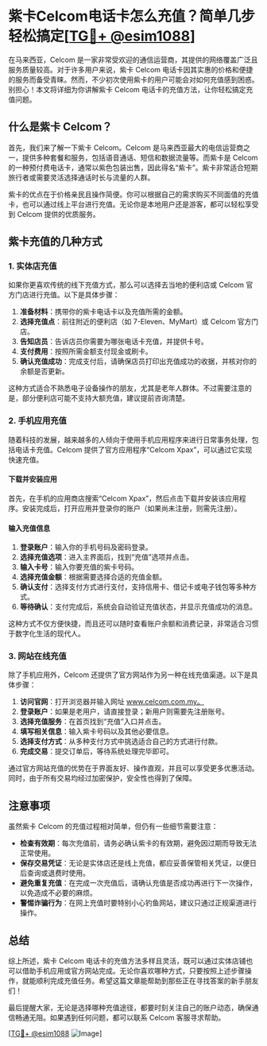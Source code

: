 # 紫卡Celcom电话卡怎么充值？简单几步轻松搞定[[TG💪+ @esim1088](https://t.me/s/esim1088)]

在马来西亚，Celcom 是一家非常受欢迎的通信运营商，其提供的网络覆盖广泛且服务质量较高。对于许多用户来说，紫卡 Celcom 电话卡因其实惠的价格和便捷的服务而备受青睐。然而，不少初次使用紫卡的用户可能会对如何充值感到困惑。别担心！本文将详细为你讲解紫卡 Celcom 电话卡的充值方法，让你轻松搞定充值问题。

## 什么是紫卡 Celcom？

首先，我们来了解一下紫卡 Celcom。Celcom 是马来西亚最大的电信运营商之一，提供多种套餐和服务，包括语音通话、短信和数据流量等。而紫卡是 Celcom 的一种预付费电话卡，通常以紫色包装出售，因此得名“紫卡”。紫卡非常适合短期旅行者或需要灵活选择通话时长与流量的人群。

紫卡的优点在于价格亲民且操作简便。你可以根据自己的需求购买不同面值的充值卡，也可以通过线上平台进行充值。无论你是本地用户还是游客，都可以轻松享受到 Celcom 提供的优质服务。

## 紫卡充值的几种方式

### 1. 实体店充值

如果你更喜欢传统的线下充值方式，那么可以选择去当地的便利店或 Celcom 官方门店进行充值。以下是具体步骤：

1. **准备材料**：携带你的紫卡电话卡以及充值所需的金额。
2. **选择充值点**：前往附近的便利店（如 7-Eleven、MyMart）或 Celcom 官方门店。
3. **告知店员**：告诉店员你需要为哪张电话卡充值，并提供卡号。
4. **支付费用**：按照所需金额支付现金或刷卡。
5. **确认充值成功**：完成支付后，请确保店员打印出充值成功的收据，并核对你的余额是否更新。

这种方式适合不熟悉电子设备操作的朋友，尤其是老年人群体。不过需要注意的是，部分便利店可能不支持大额充值，建议提前咨询清楚。

### 2. 手机应用充值

随着科技的发展，越来越多的人倾向于使用手机应用程序来进行日常事务处理，包括电话卡充值。Celcom 提供了官方应用程序“Celcom Xpax”，可以通过它实现快速充值。

#### 下载并安装应用

首先，在手机的应用商店搜索“Celcom Xpax”，然后点击下载并安装该应用程序。安装完成后，打开应用并登录你的账户（如果尚未注册，则需先注册）。

#### 输入充值信息

1. **登录账户**：输入你的手机号码及密码登录。
2. **选择充值选项**：进入主界面后，找到“充值”选项并点击。
3. **输入卡号**：输入你要充值的紫卡号码。
4. **选择充值金额**：根据需要选择合适的充值金额。
5. **确认支付**：选择支付方式进行支付，支持信用卡、借记卡或电子钱包等多种方式。
6. **等待确认**：支付完成后，系统会自动验证充值状态，并显示充值成功的消息。

这种方式不仅方便快捷，而且还可以随时查看账户余额和消费记录，非常适合习惯于数字化生活的现代人。

### 3. 网站在线充值

除了手机应用外，Celcom 还提供了官方网站作为另一种在线充值渠道。以下是具体步骤：

1. **访问官网**：打开浏览器并输入网址 www.celcom.com.my。
2. **登录账户**：如果是老用户，请直接登录；新用户则需要先注册账号。
3. **选择充值服务**：在首页找到“充值”入口并点击。
4. **填写相关信息**：输入紫卡号码以及其他必要信息。
5. **选择支付方式**：从多种支付方式中挑选适合自己的方式进行付款。
6. **完成交易**：提交订单后，等待系统处理完毕即可。

通过官方网站充值的优势在于界面友好、操作直观，并且可以享受更多优惠活动。同时，由于所有交易均经过加密保护，安全性也得到了保障。

## 注意事项

虽然紫卡 Celcom 的充值过程相对简单，但仍有一些细节需要注意：

- **检查有效期**：每次充值前，请务必确认紫卡的有效期，避免因过期而导致无法正常使用。
- **保存交易凭证**：无论是实体店还是线上充值，都应妥善保管相关凭证，以便日后查询或退费时使用。
- **避免重复充值**：在完成一次充值后，请确认充值是否成功再进行下一次操作，以免造成不必要的麻烦。
- **警惕诈骗行为**：在网上充值时要特别小心钓鱼网站，建议只通过正规渠道进行操作。

## 总结

综上所述，紫卡 Celcom 电话卡的充值方法多样且灵活，既可以通过实体店铺也可以借助手机应用或官方网站完成。无论你喜欢哪种方式，只要按照上述步骤操作，就能顺利完成充值任务。希望这篇文章能帮助到那些正在寻找答案的新手朋友们！

最后提醒大家，无论是选择哪种充值途径，都要时刻关注自己的账户动态，确保通信畅通无阻。如果遇到任何问题，都可以联系 Celcom 客服寻求帮助。

[[TG💪+ @esim1088](https://t.me/s/esim1088) ![Image](https://i.postimg.cc/4NQfJmqS/Snipaste-2025-05-13-00-14-12.png)]